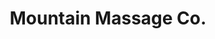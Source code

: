 ---
title: "Mountain Massage Co."
url: /bowness-on-windermere/mountain-massage-co/
shop: Massage
---